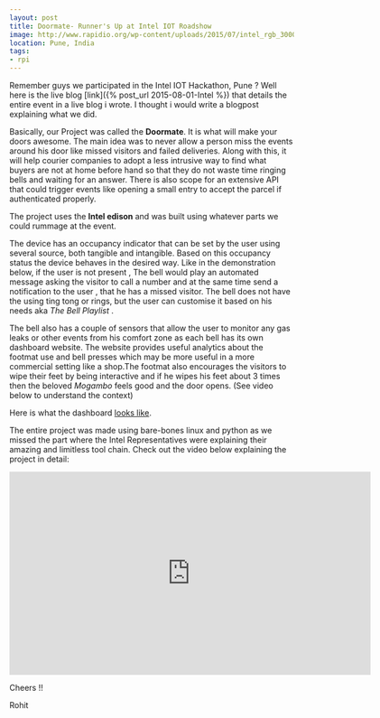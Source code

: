 ```yaml
---
layout: post
title: Doormate- Runner's Up at Intel IOT Roadshow
image: http://www.rapidio.org/wp-content/uploads/2015/07/intel_rgb_30001.png
location: Pune, India
tags:
- rpi
---
```


Remember guys we participated in the Intel IOT Hackathon, Pune ? Well here is the live blog [link]({% post_url 2015-08-01-Intel %}) that details the entire event in a live blog i wrote. I thought i would write a blogpost explaining what we did. 

Basically, our Project was called the **Doormate**. It is what will make your doors awesome. The main idea was to never allow a person miss the events around his door like missed visitors and failed deliveries. Along with this, it will help courier companies to adopt a less intrusive way to find what buyers are not at home before hand so that they do not waste time ringing bells and waiting for an answer. There is also scope for an extensive API that could trigger events like opening a small entry to accept the parcel if authenticated properly.

The project uses the **Intel edison** and was built using whatever parts we could rummage at the event. 

The device has an occupancy indicator that can be set by the user using several source, both tangible and intangible. Based on this occupancy status the device behaves in the desired way. Like in the demonstration below, if the user is not present , The bell would play an automated message asking the visitor to call a number and at the same time send a notification to the user , that he has a missed visitor. The bell does not have the using ting tong or rings, but the user can customise it based on his needs aka *The Bell Playlist* .

The bell also has a couple of sensors that allow the user to monitor any gas leaks or other events from his comfort zone as each bell has its own dashboard website. The website provides useful analytics about the footmat use and bell presses which may be more useful in a more commercial setting like a shop.The footmat also encourages the visitors to wipe their feet by being interactive and if he wipes his feet about 3 times then the beloved *Mogambo* feels good and the door opens. (See video below to understand the context)

Here is what the dashboard [looks like](http://doormate.github.io/website/).  

The entire project was made using bare-bones linux and python as we missed the part where the Intel Representatives were explaining their amazing and limitless tool chain. Check out the video below explaining the project in detail:

 
<iframe width="640" height="360" src="https://www.youtube.com/embed/su8k2AwtbH0" frameborder="0" allowfullscreen></iframe>


Cheers !!

Rohit 







 
